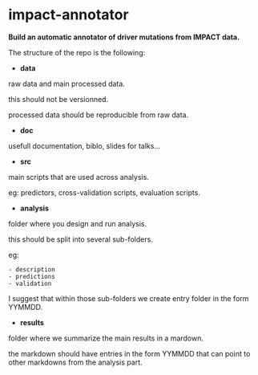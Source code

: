 # impact-annotator

**Build an automatic annotator of driver mutations from IMPACT data.**

The structure of the repo is the following:

- **data**

raw data and main processed data.

this should not be versionned.

processed data should be reproducible from raw data.

- **doc**

usefull documentation, biblo, slides for talks...

- **src**

main scripts that are used across analysis.

eg: predictors, cross-validation scripts, evaluation scripts.

- **analysis**

folder where you design and run analysis.

this should be split into several sub-folders.

eg:

	- description
	- predictions
	- validation

I suggest that within those sub-folders we create entry folder in the form YYMMDD.


- **results**

folder where we summarize the main results in a mardown.

the markdown should have entries in the form YYMMDD that can point to other markdowns from the analysis part.
